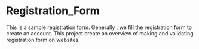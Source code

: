 # Registration_Form
This is a sample registration form.
Generally , we fill the registration form to create an account.
This project create an overview of making and validating registration form on websites. 

